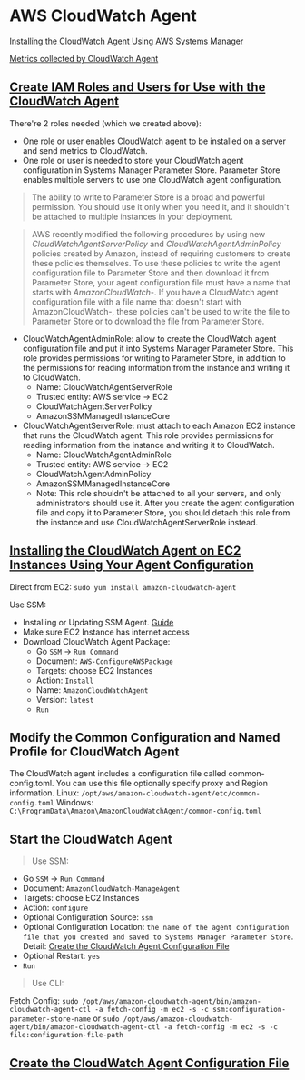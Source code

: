 # AWS CloudWatch Agent

[Installing the CloudWatch Agent Using AWS Systems Manager](https://docs.aws.amazon.com/AmazonCloudWatch/latest/monitoring/installing-cloudwatch-agent-ssm.html)

[Metrics collected by CloudWatch Agent](https://docs.aws.amazon.com/AmazonCloudWatch/latest/monitoring/metrics-collected-by-CloudWatch-agent.html)

## [Create IAM Roles and Users for Use with the CloudWatch Agent](https://docs.aws.amazon.com/AmazonCloudWatch/latest/monitoring/create-iam-roles-for-cloudwatch-agent.html)

There're 2 roles needed (which we created above):

- One role or user enables CloudWatch agent to be installed on a server and send metrics to CloudWatch.
- One role or user is needed to store your CloudWatch agent configuration in Systems Manager Parameter Store. Parameter Store enables multiple servers to use one CloudWatch agent configuration.

> The ability to write to Parameter Store is a broad and powerful permission. You should use it only when you need it, and it shouldn't be attached to multiple instances in your deployment.

> AWS recently modified the following procedures by using new _CloudWatchAgentServerPolicy_ and _CloudWatchAgentAdminPolicy_ policies created by Amazon, instead of requiring customers to create these policies themselves. To use these policies to write the agent configuration file to Parameter Store and then download it from Parameter Store, your agent configuration file must have a name that starts with _AmazonCloudWatch-_. If you have a CloudWatch agent configuration file with a file name that doesn't start with AmazonCloudWatch-, these policies can't be used to write the file to Parameter Store or to download the file from Parameter Store.

- CloudWatchAgentAdminRole: allow to create the CloudWatch agent configuration file and put it into Systems Manager Parameter Store. This role provides permissions for writing to Parameter Store, in addition to the permissions for reading information from the instance and writing it to CloudWatch.
  - Name: CloudWatchAgentServerRole
  - Trusted entity: AWS service -> EC2
  - CloudWatchAgentServerPolicy
  - AmazonSSMManagedInstanceCore
- CloudWatchAgentServerRole: must attach to each Amazon EC2 instance that runs the CloudWatch agent. This role provides permissions for reading information from the instance and writing it to CloudWatch.
  - Name: CloudWatchAgentAdminRole
  - Trusted entity: AWS service -> EC2
  - CloudWatchAgentAdminPolicy
  - AmazonSSMManagedInstanceCore
  - Note: This role shouldn't be attached to all your servers, and only administrators should use it. After you create the agent configuration file and copy it to Parameter Store, you should detach this role from the instance and use CloudWatchAgentServerRole instead.

## [Installing the CloudWatch Agent on EC2 Instances Using Your Agent Configuration](https://docs.aws.amazon.com/AmazonCloudWatch/latest/monitoring/install-CloudWatch-Agent-on-EC2-Instance-fleet.html)

Direct from EC2:
`sudo yum install amazon-cloudwatch-agent`

Use SSM:

- Installing or Updating SSM Agent. [Guide](https://docs.aws.amazon.com/systems-manager/latest/userguide/sysman-install-ssm-agent.html)
- Make sure EC2 Instance has internet access
- Download CloudWatch Agent Package:
  - Go `SSM` -> `Run Command`
  - Document: `AWS-ConfigureAWSPackage`
  - Targets: choose EC2 Instances
  - Action: `Install`
  - Name: `AmazonCloudWatchAgent`
  - Version: `latest`
  - `Run`

## Modify the Common Configuration and Named Profile for CloudWatch Agent

The CloudWatch agent includes a configuration file called common-config.toml. You can use this file optionally specify proxy and Region information.
Linux: `/opt/aws/amazon-cloudwatch-agent/etc/common-config.toml`
Windows: `C:\ProgramData\Amazon\AmazonCloudWatchAgent/common-config.toml`

## Start the CloudWatch Agent

> Use SSM:

- Go `SSM` -> `Run Command`
- Document: `AmazonCloudWatch-ManageAgent`
- Targets: choose EC2 Instances
- Action: `configure`
- Optional Configuration Source: `ssm`
- Optional Configuration Location: `the name of the agent configuration file that you created and saved to Systems Manager Parameter Store`. Detail: [Create the CloudWatch Agent Configuration File](https://docs.aws.amazon.com/AmazonCloudWatch/latest/monitoring/create-cloudwatch-agent-configuration-file.html)
- Optional Restart: `yes`
- `Run`

> Use CLI:

Fetch Config:
`sudo /opt/aws/amazon-cloudwatch-agent/bin/amazon-cloudwatch-agent-ctl -a fetch-config -m ec2 -s -c ssm:configuration-parameter-store-name`
or
`sudo /opt/aws/amazon-cloudwatch-agent/bin/amazon-cloudwatch-agent-ctl -a fetch-config -m ec2 -s -c file:configuration-file-path`

## [Create the CloudWatch Agent Configuration File](https://docs.aws.amazon.com/AmazonCloudWatch/latest/monitoring/create-cloudwatch-agent-configuration-file.html)
